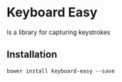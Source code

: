 # Keyboard Easy

Is a library for capturing keystrokes

## Installation
```
bower install keyboard-easy --save
```
